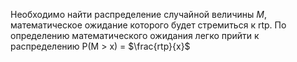 Необходимо найти распределение случайной величины $M$, математическое ожидание которого будет стремиться к rtp.
По определению математического ожидания легко прийти к распределению P(M > x) = $\frac{rtp}{x}$
